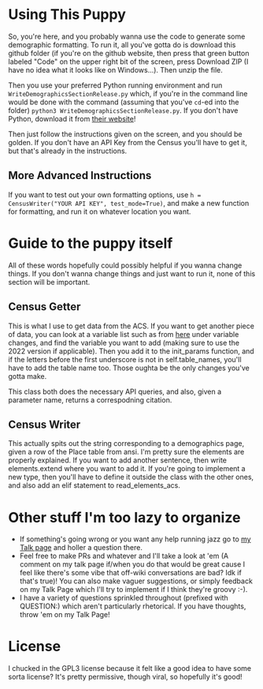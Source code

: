 # Using This Puppy
So, you're here, and you probably wanna use the code to generate some demographic formatting. To run it, all you've gotta do is download this github folder (if you're on the github website, then press that green button labeled "Code" on the upper right bit of the screen, press Download ZIP (I have no idea what it looks like on Windows...). Then unzip the file.

Then you use your preferred Python running environment and run `WriteDemographicsSectionRelease.py` which, if you're in the command line would be done with the command (assuming that you've `cd`-ed into the folder) `python3 WriteDemographicsSectionRelease.py`. If you don't have Python, download it from [their website](https://www.python.org/downloads/)!

Then just follow the instructions given on the screen, and you should be golden. If you don't have an API Key from the Census you'll have to get it, but that's already in the instructions.

## More Advanced Instructions
If you want to test out your own formatting options, use `h = CensusWriter("YOUR API KEY", test_mode=True)`, and make a new function for formatting, and run it on whatever location you want.

# Guide to the puppy itself
All of these words hopefully could possibly helpful if you wanna change things. If you don't wanna change things and just want to run it, none of this section will be important.
## Census Getter
This is what I use to get data from the ACS. If you want to get another piece of data, you can look at a variable list such as from [here](https://www.census.gov/data/developers/data-sets/acs-5year.html) under variable changes, and find the variable you want to add (making sure to use the 2022 version if applicable). Then you add it to the init_params function, and if the letters before the first underscore is not in self.table_names, you'll have to add the table name too. Those oughta be the only changes you've gotta make.

This class both does the necessary API queries, and also, given a parameter name, returns a correspodning citation.

## Census Writer
This actually spits out the string corresponding to a demographics page, given a row of the Place table from ansi. I'm pretty sure the elements are properly explained. If you want to add another sentence, then write elements.extend where you want to add it. If you're going to implement a new type, then you'll have to define it outside the class with the other ones, and also add an elif statement to read_elements_acs.

# Other stuff I'm too lazy to organize
* If something's going wrong or you want any help running jazz go to [my Talk page](https://en.wikipedia.org/wiki/User_talk:GrapesRock) and holler a question there.
* Feel free to make PRs and whatever and I'll take a look at 'em (A comment on my talk page if/when you do that would be great cause I feel like there's some vibe that off-wiki conversations are bad? Idk if that's true)! You can also make vaguer suggestions, or simply feedback on my Talk Page which I'll try to implement if I think they're groovy :-).
* I have a variety of questions sprinkled throughout (prefixed with QUESTION:) which aren't particularly rhetorical. If you have thoughts, throw 'em on my Talk Page!
# License
I chucked in the GPL3 license because it felt like a good idea to have some sorta license? It's pretty permissive, though viral, so hopefully it's good!
